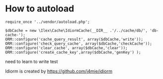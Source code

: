 # How to autoload


    require_once '../vendor/autoload.php';

    $dbCache = new \Ilex\Cache\IdiormCache(__DIR__ .'/../cache/db/', 'db-cache-');
    ORM::configure('cache_query_result', array($dbCache,'write'));
    ORM::configure('check_query_cache', array($dbCache,'checkCache'));
    ORM::configure('clear_cache', array($dbCache,'clear'));
    ORM::configure('create_cache_key',array($dbCache,'genKey') );



need to learn to write test

Idiorm is created by https://github.com/j4mie/idiorm